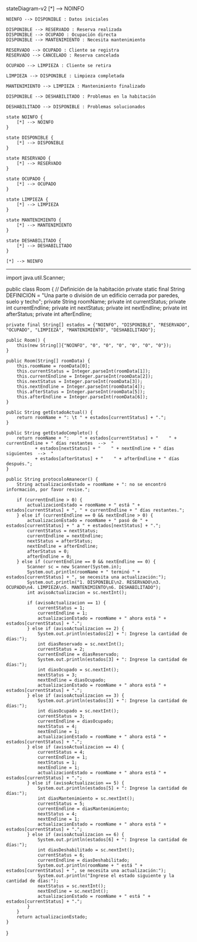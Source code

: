 stateDiagram-v2
    [*] --> NOINFO

    NOINFO --> DISPONIBLE : Datos iniciales
    
    DISPONIBLE --> RESERVADO : Reserva realizada
    DISPONIBLE --> OCUPADO : Ocupación directa
    DISPONIBLE --> MANTENIMIENTO : Necesita mantenimiento

    RESERVADO --> OCUPADO : Cliente se registra
    RESERVADO --> CANCELADO : Reserva cancelada

    OCUPADO --> LIMPIEZA : Cliente se retira

    LIMPIEZA --> DISPONIBLE : Limpieza completada

    MANTENIMIENTO --> LIMPIEZA : Mantenimiento finalizado

    DISPONIBLE --> DESHABILITADO : Problemas en la habitación

    DESHABILITADO --> DISPONIBLE : Problemas solucionados

    state NOINFO {
        [*] --> NOINFO
    }

    state DISPONIBLE {
        [*] --> DISPONIBLE
    }

    state RESERVADO {
        [*] --> RESERVADO
    }

    state OCUPADO {
        [*] --> OCUPADO
    }

    state LIMPIEZA {
        [*] --> LIMPIEZA
    }

    state MANTENIMIENTO {
        [*] --> MANTENIMIENTO
    }

    state DESHABILITADO {
        [*] --> DESHABILITADO
    }

    [*] --> NOINFO



---------------------------------------------------------------------
import java.util.Scanner;

public class Room {
    // Definición de la habitación
    private static final String DEFINICION = "Una parte o división de un edificio cerrada por paredes, suelo y techo";
    private String roomName;
    private int currentStatus;
    private int currentEndline;
    private int nextStatus;
    private int nextEndline;
    private int afterStatus;
    private int afterEndline;

    private final String[] estados = {"NOINFO", "DISPONIBLE", "RESERVADO", "OCUPADO", "LIMPIEZA", "MANTENIMIENTO", "DESHABILITADO"};

    public Room() {
        this(new String[]{"NOINFO", "0", "0", "0", "0", "0", "0"});
    }

    public Room(String[] roomData) {
        this.roomName = roomData[0];
        this.currentStatus = Integer.parseInt(roomData[1]);
        this.currentEndline = Integer.parseInt(roomData[2]);
        this.nextStatus = Integer.parseInt(roomData[3]);
        this.nextEndline = Integer.parseInt(roomData[4]);
        this.afterStatus = Integer.parseInt(roomData[5]);
        this.afterEndline = Integer.parseInt(roomData[6]);
    }

    public String getEstadoActual() {
        return roomName + ": \t " + estados[currentStatus] + ".";
    }

    public String getEstadoCompleto() {
        return roomName + ":    " + estados[currentStatus] + "    " + currentEndline + " días restantes  -->  " 
               + estados[nextStatus] + "    " + nextEndline + " días siguientes  -->  " 
               + estados[afterStatus] + "    " + afterEndline + " días después.";
    }

    public String protocoloAmanecer() {
        String actualizacionEstado = roomName + ": no se encontró información, por favor revise.";
        
        if (currentEndline > 0) {
            actualizacionEstado = roomName + " está " + estados[currentStatus] + ", " + currentEndline + " días restantes.";
        } else if (currentEndline == 0 && nextEndline > 0) {
            actualizacionEstado = roomName + " pasó de " + estados[currentStatus] + " a " + estados[nextStatus] + ".";
            currentStatus = nextStatus;
            currentEndline = nextEndline;
            nextStatus = afterStatus;
            nextEndline = afterEndline;
            afterStatus = 0;
            afterEndline = 0;
        } else if (currentEndline == 0 && nextEndline == 0) {
            Scanner sc = new Scanner(System.in);
            System.out.println(roomName + " terminó " + estados[currentStatus] + ", se necesita una actualización:");
            System.out.println("1. DISPONIBLE\n2. RESERVADO\n3. OCUPADO\n4. LIMPIEZA\n5. MANTENIMIENTO\n6. DESHABILITADO");
            int avisoActualizacion = sc.nextInt();

            if (avisoActualizacion == 1) {
                currentStatus = 1;
                currentEndline = 1;
                actualizacionEstado = roomName + " ahora está " + estados[currentStatus] + ".";
            } else if (avisoActualizacion == 2) {
                System.out.println(estados[2] + ": Ingrese la cantidad de días:");
                int diasReservado = sc.nextInt();
                currentStatus = 2;
                currentEndline = diasReservado;
                System.out.println(estados[3] + ": Ingrese la cantidad de días:");
                int diasOcupado = sc.nextInt();
                nextStatus = 3;
                nextEndline = diasOcupado;
                actualizacionEstado = roomName + " ahora está " + estados[currentStatus] + ".";
            } else if (avisoActualizacion == 3) {
                System.out.println(estados[3] + ": Ingrese la cantidad de días:");
                int diasOcupado = sc.nextInt();
                currentStatus = 3;
                currentEndline = diasOcupado;
                nextStatus = 4;
                nextEndline = 1;
                actualizacionEstado = roomName + " ahora está " + estados[currentStatus] + ".";
            } else if (avisoActualizacion == 4) {
                currentStatus = 4;
                currentEndline = 1;
                nextStatus = 1;
                nextEndline = 1;
                actualizacionEstado = roomName + " ahora está " + estados[currentStatus] + ".";
            } else if (avisoActualizacion == 5) {
                System.out.println(estados[5] + ": Ingrese la cantidad de días:");
                int diasMantenimiento = sc.nextInt();
                currentStatus = 5;
                currentEndline = diasMantenimiento;
                nextStatus = 4;
                nextEndline = 1;
                actualizacionEstado = roomName + " ahora está " + estados[currentStatus] + ".";
            } else if (avisoActualizacion == 6) {
                System.out.println(estados[6] + ": Ingrese la cantidad de días:");
                int diasDeshabilitado = sc.nextInt();
                currentStatus = 6;
                currentEndline = diasDeshabilitado;
                System.out.println(roomName + " está " + estados[currentStatus] + ", se necesita una actualización:");
                System.out.println("Ingrese el estado siguiente y la cantidad de días:");
                nextStatus = sc.nextInt();
                nextEndline = sc.nextInt();
                actualizacionEstado = roomName + " está " + estados[currentStatus] + ".";
            }
        }
        return actualizacionEstado;
    }
}
